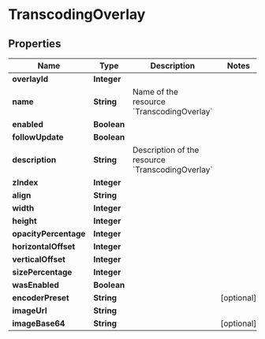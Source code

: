 

# TranscodingOverlay


## Properties

| Name | Type | Description | Notes |
|------------ | ------------- | ------------- | -------------|
|**overlayId** | **Integer** |  |  |
|**name** | **String** | Name of the resource &#x60;TranscodingOverlay&#x60; |  |
|**enabled** | **Boolean** |  |  |
|**followUpdate** | **Boolean** |  |  |
|**description** | **String** | Description of the resource &#x60;TranscodingOverlay&#x60; |  |
|**zIndex** | **Integer** |  |  |
|**align** | **String** |  |  |
|**width** | **Integer** |  |  |
|**height** | **Integer** |  |  |
|**opacityPercentage** | **Integer** |  |  |
|**horizontalOffset** | **Integer** |  |  |
|**verticalOffset** | **Integer** |  |  |
|**sizePercentage** | **Integer** |  |  |
|**wasEnabled** | **Boolean** |  |  |
|**encoderPreset** | **String** |  |  [optional] |
|**imageUrl** | **String** |  |  |
|**imageBase64** | **String** |  |  [optional] |



